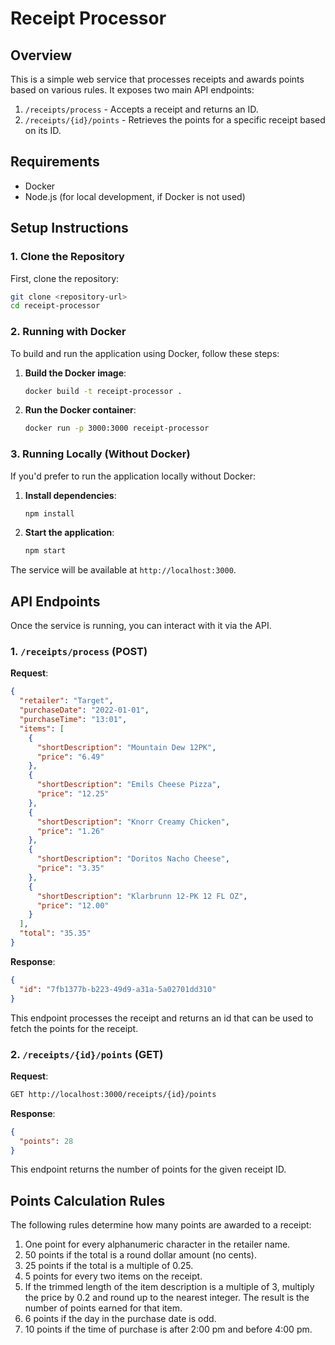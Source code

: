 # Receipt Processor

## Overview

This is a simple web service that processes receipts and awards points based on various rules. It exposes two main API endpoints:
1. `/receipts/process` - Accepts a receipt and returns an ID.
2. `/receipts/{id}/points` - Retrieves the points for a specific receipt based on its ID.

## Requirements

- Docker
- Node.js (for local development, if Docker is not used)

## Setup Instructions

### 1. Clone the Repository

First, clone the repository:
```bash
git clone <repository-url>
cd receipt-processor
```

### 2. Running with Docker

To build and run the application using Docker, follow these steps:

1. **Build the Docker image**:
   ```bash
   docker build -t receipt-processor .
   ```

2. **Run the Docker container**:
   ```bash
   docker run -p 3000:3000 receipt-processor
   ```
   
### 3. Running Locally (Without Docker)

If you'd prefer to run the application locally without Docker:

1. **Install dependencies**:
   ```bash
   npm install
   ```

2. **Start the application**:
   ```bash
   npm start
   ```

The service will be available at `http://localhost:3000`.

## API Endpoints

Once the service is running, you can interact with it via the API.

### 1. `/receipts/process` (POST)

**Request**:
```json
{
  "retailer": "Target",
  "purchaseDate": "2022-01-01",
  "purchaseTime": "13:01",
  "items": [
    {
      "shortDescription": "Mountain Dew 12PK",
      "price": "6.49"
    },
    {
      "shortDescription": "Emils Cheese Pizza",
      "price": "12.25"
    },
    {
      "shortDescription": "Knorr Creamy Chicken",
      "price": "1.26"
    },
    {
      "shortDescription": "Doritos Nacho Cheese",
      "price": "3.35"
    },
    {
      "shortDescription": "Klarbrunn 12-PK 12 FL OZ",
      "price": "12.00"
    }
  ],
  "total": "35.35"
}
```

**Response**:
```json
{
  "id": "7fb1377b-b223-49d9-a31a-5a02701dd310"
}
```

This endpoint processes the receipt and returns an id that can be used to fetch the points for the receipt.

### 2. `/receipts/{id}/points` (GET)

**Request**:
```bash
GET http://localhost:3000/receipts/{id}/points
```

**Response**:
```json
{
  "points": 28
}
```

This endpoint returns the number of points for the given receipt ID.

## Points Calculation Rules

The following rules determine how many points are awarded to a receipt:

1. One point for every alphanumeric character in the retailer name.
2. 50 points if the total is a round dollar amount (no cents).
3. 25 points if the total is a multiple of 0.25.
4. 5 points for every two items on the receipt.
5. If the trimmed length of the item description is a multiple of 3, multiply the price by 0.2 and round up to the nearest integer. The result is the number of points earned for that item.
6. 6 points if the day in the purchase date is odd.
7. 10 points if the time of purchase is after 2:00 pm and before 4:00 pm.
